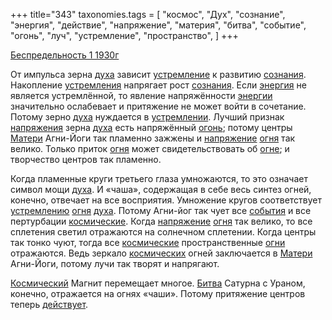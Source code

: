 +++
title="343"
taxonomies.tags = [
 "космос",
 "Дух",
 "сознание",
 "энергия",
 "действие",
 "напряжение",
 "материя",
 "битва",
 "событие",
 "огонь",
 "луч",
 "устремление",
 "пространство",
]
+++

[Беспредельность 1 1930г](/agni/1930)

От импульса зерна [духа](/tags/Дух) зависит [устремление](/tags/устремление) к развитию [сознания](/tags/сознание). Накопление [устремления](/tags/устремление) напрягает рост [сознания](/tags/сознание). Если [энергия](/tags/энергия) не является устремлённой, то явление напряжённости [энергии](/tags/энергия) значительно ослабевает и притяжение не может войти в сочетание. Потому зерно [духа](/tags/Дух) нуждается в [устремлении](/tags/устремление). Лучший признак [напряжения](/tags/[напряжение](/tags/напряжение)) зерна [духа](/tags/Дух) есть напряжённый [огонь](/tags/огонь); потому центры [Матери](/tags/материя) Агни-Йоги так пламенно зажжены и [напряжение](/tags/напряжение) [огня](/tags/огонь) так велико. Только приток [огня](/tags/огонь) может свидетельствовать об [огне](/tags/огонь); и творчество центров так пламенно.   

Когда пламенные круги третьего глаза умножаются, то это означает символ мощи [духа](/tags/Дух). И «чаша», содержащая в себе весь синтез огней, конечно, отвечает на все восприятия. Умножение кругов соответствует [устремлению](/tags/устремление) [огня](/tags/огонь) [духа](/tags/Дух). Потому Агни-йог так чует все [события](/tags/событие) и все пертурбации [космические](/tags/космос). Когда [напряжение](/tags/напряжение) [огня](/tags/огонь) так велико, то все сплетения светил отражаются на солнечном сплетении. Когда центры так тонко чуют, тогда все [космические](/tags/космос) пространственные [огни](/tags/огонь) отражаются. Ведь зеркало [космических](/tags/космос) огней заключается в [Матери](/tags/материя) Агни-Йоги, потому лучи так творят и напрягают.   

[Космический](/tags/космос) Магнит перемещает многое. [Битва](/tags/битва) Сатурна с Ураном, конечно, отражается на огнях «чаши». Потому притяжение центров теперь [действует](/tags/действие).
